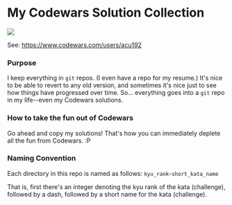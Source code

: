 # My Codewars Solution Collection

![](https://www.codewars.com/users/acu192/badges/large)

See: https://www.codewars.com/users/acu192

### Purpose

I keep everything in `git` repos. (I even have a repo for my resume.) It's nice to be able to revert to any old version, and sometimes it's nice just to see how things have progressed over time. So... everything goes into a `git` repo in my life--even my Codewars solutions.

### How to take the fun out of Codewars

Go ahead and copy my solutions! That's how you can immediately deplete all the fun from Codewars. :P

### Naming Convention

Each directory in this repo is named as follows: `kyu_rank`-`short_kata_name`

That is, first there's an integer denoting the kyu rank of the kata (challenge), followed by a dash, followed by a short name for the kata (challenge).
